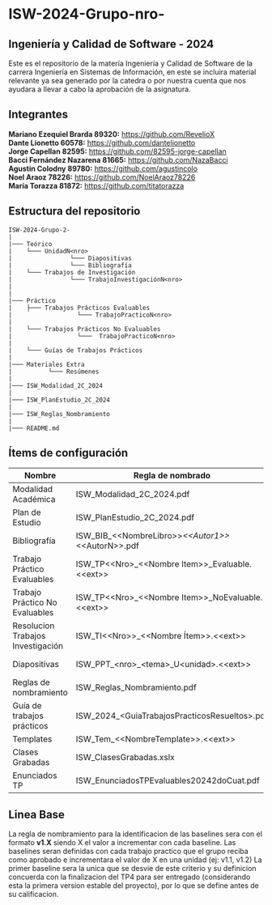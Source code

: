 # ISW-2024-Grupo-nro-

## Ingeniería y Calidad de Software - 2024 
Este es el repositorio de la matería Ingeniería y Calidad de Software de la carrera Ingeniería en Sistemas de Información, en este se incluira material relevante ya sea generado por la catedra o por nuestra cuenta que nos ayudara a llevar a cabo la aprobación de la asignatura.

## Integrantes 

**Mariano Ezequiel Brarda 89320:** https://github.com/RevelioX 
<br/>
**Dante Lionetto 60578:** https://github.com/dantelionetto 
<br/>
**Jorge Capellan 82595:** https://github.com/82595-jorge-capellan
<br/>
**Bacci Fernández Nazarena 81665:** https://github.com/NazaBacci 
<br/>
**Agustin Colodny 89780:** https://github.com/agustincolo
<br/>
**Noel Araoz 78226:** https://github.com/NoelAraoz78226
<br/>
**María Torazza 81872:** https://github.com/titatorazza 

## Estructura del repositorio 
```
ISW-2024-Grupo-2-
|
|─── Teórico
|    └─── UnidadN<nro>
|                └─── Diapositivas
|                └─── Bibliografía
|    └─── Trabajos de Investigación
|                └─── TrabajoInvestigaciónN<nro>
|   
|
|─── Práctico
|    ├─── Trabajos Prácticos Evaluables
|                  └─── TrabajoPracticoN<nro>
|            
|    └─── Trabajos Prácticos No Evaluables
|                  └───  TrabajoPracticoN<nro>
| 
|    └─── Guías de Trabajos Prácticos  
|  
|─── Materiales Extra
|          └─── Resúmenes
|
|─── ISW_Modalidad_2C_2024
|
|─── ISW_PlanEstudio_2C_2024
|
|─── ISW_Reglas_Nombramiento
|
|─── README.md
```

## Ítems de configuración 

| Nombre  		| Regla de nombrado                          	| Ubicación física              				|
|-----------------------------------------------|-----------------------------------------------|---------------------------------------------------------------|
| Modalidad Académica            		| ISW_Modalidad_2C_2024.pdf               	| ISW-2024-Grupo-2-	                                |
| Plan de Estudio 	| ISW_PlanEstudio_2C_2024.pdf           	| ISW-2024-Grupo-2-              |
| Bibliografía                           	| ISW_BIB_\<\<NombreLibro>>_\<\<Autor1>>_\<\<AutorN>>.pdf			| ISW-2024-Grupo-2-/Teorico/Bibliografía/\<\<Tema>>			|
| Trabajo Práctico Evaluables        		| ISW_TP\<\<Nro>_\<\<Nombre Item>>_Evaluable.\<\<ext>>           | ISW-2024-Grupo-2-/Practico/Trabajos Practicos Evaluables /TrabajoPracticoN\<\<nro>>	        |
| Trabajo Práctico No Evaluables   | ISW_TP\<\<Nro>_\<\<Nombre Item>>_NoEvaluable.\<\<ext>>         	| ISW-2024-Grupo-2-/Practico/Trabajos Practicos No Evaluables /TrabajoPracticoN\<\<nro>>        |
| Resolucion Trabajos Investigación | ISW_TI\<\<Nro>>_\<\<Nombre Ítem>>.\<\<ext>>      | ISW-2024-Grupo-2-/Teorico/Trabajos de Investigación/TrabajoInvestigacionN\<\<nro>> |
| Diapositivas | ISW_PPT_\<nro>_\<tema>_U\<unidad>.\<\<ext>>      | ISW-2024-Grupo-2-/Teórico/Diapositivas/UnidadN\<\<Nro>> |
| Reglas de nombramiento         	| ISW_Reglas_Nombramiento.pdf                          | ISW-2024-Grupo-2-             |
| Guía de trabajos prácticos			| ISW_2024_\<GuiaTrabajosPracticosResueltos>.pdf                        	| ISW-2024-Grupo-2-/Practico/Guias Trabajos Practicos/\<Guia> 				|
| Templates                                     | ISW_Tem_\<\<NombreTemplate>>.\<\<ext>>          | ISW-2024-Grupo-2-/Templatess				|
| Clases Grabadas             	 	| ISW_ClasesGrabadas.xslx       	| ISW-2024-Grupo-2-/Materiales Extra/Clases Grabadas				|
| Enunciados TP   	 	| ISW_EnunciadosTPEvaluables20242doCuat.pdf   	| ISW-2024-Grupo-2-/Practico			|


## Linea Base

La regla de nombramiento para la identificacion de las baselines sera con el formato **v1.X** siendo X el valor a incrementar con cada baseline.
Las baselines seran definidas con cada trabajo practico que el grupo reciba como aprobado e incrementara el valor de X en una unidad (ej: v1.1, v1.2)
La primer baseline sera la unica que se desvie de este criterio y su definicion concuerda con la finalizacion del TP4 para ser entregado (considerando esta la primera version estable del proyecto), por lo que se define antes de su calificacion.
            

